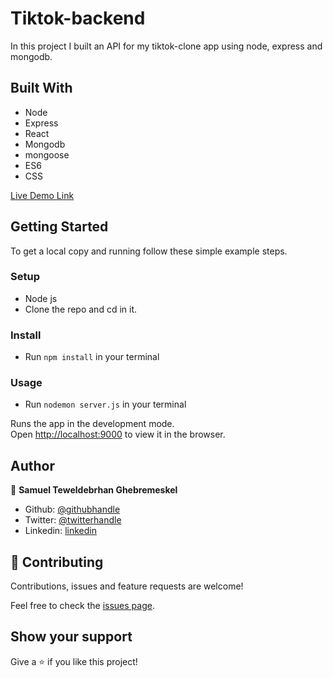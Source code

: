 # Tiktok-backend

In this project I built an API for my tiktok-clone app using node, express and mongodb.

## Built With

- Node
- Express
- React
- Mongodb
- mongoose
- ES6
- CSS

[Live Demo Link](https://tiktok-backend-samitti.herokuapp.com/v2/posts)

## Getting Started

To get a local copy and running follow these simple example steps.

### Setup

- Node js
- Clone the repo and cd in it.

### Install

- Run `npm install` in your terminal

### Usage

- Run `nodemon server.js` in your terminal

Runs the app in the development mode.<br />
Open [http://localhost:9000](http://localhost:9000) to view it in the browser.

## Author

👤 **Samuel Teweldebrhan Ghebremeskel**

- Github: [@githubhandle](https://github.com/Samitti)
- Twitter: [@twitterhandle](https://twitter.com/Samuel63734232)
- Linkedin: [linkedin](https://www.linkedin.com/in/samuel-ghebremeskel-29685811a/)

## 🤝 Contributing

Contributions, issues and feature requests are welcome!

Feel free to check the [issues page](https://github.com/Samitti/Find-My-Car-Front-End/issues).

## Show your support

Give a ⭐️ if you like this project!
